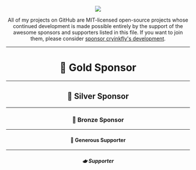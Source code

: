 <p align="center">
<img align="center" src="https://user-images.githubusercontent.com/79079633/173059590-67798395-0798-44ec-a878-6a24c91a4c26.png">
</p>

<p align="center">
All of my projects on GitHub are MIT-licensed open-source projects whose continued development is made possible entirely by the support of the awesome sponsors and supporters listed in this file. If you want to join them, please consider <a href="https://github.com/sponsors/cryinkfly">sponsor cryinkfly's development</a>.
</p>

---

<h1 align="center">
🥇 Gold Sponsor
</h2>

---

<h2 align="center">
🥈 Silver Sponsor
</h2>

---

<h3 align="center">
🥉 Bronze Sponsor
</h2>

---

<h4 align="center">
🍺 Generous Supporter
</h2>

---

<h5 align="center">
🫖 Supporter
</h2>
